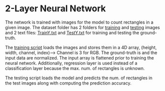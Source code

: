 # 2-Layer Neural Network
The network is trained with images for the model to count rectangles in a given image.
The dataset folder has 2 folders for [training](https://github.com/R4VILKHGB/Computer-Vision/tree/5efa61b9afcbde696c9f35a8f7b500b3d373ce81/2-layer-Neural-Network/dataset/train) and [testing](https://github.com/R4VILKHGB/Computer-Vision/tree/5efa61b9afcbde696c9f35a8f7b500b3d373ce81/2-layer-Neural-Network/dataset/test) images and 2 text files: [TrainY.txt](https://github.com/R4VILKHGB/Computer-Vision/blob/ecc30fc1079098f61353070c32fb0223f5a765fe/2-layer-Neural-Network/dataset/TrainY.txt) and [TestY.txt](https://github.com/R4VILKHGB/Computer-Vision/blob/ecc30fc1079098f61353070c32fb0223f5a765fe/2-layer-Neural-Network/dataset/TestY.txt) for training and testing the ground-truth. 

The [training script](https://github.com/R4VILKHGB/Computer-Vision/blob/ecc30fc1079098f61353070c32fb0223f5a765fe/2-layer-Neural-Network/train.m) loads the images and stores them in a 4D array, (height, width, channel, index)--> Channel is 3 for RGB. The ground-truth is and the input data are normalized. The input array is flattened prior to training the neural network. Additionally, regression layer is used instead of a classification layer because the max. num. of rectangles is unknown.

The testing script loads the model and predicts the num. of rectangles in the test images along with computing the prediction accuracy.


